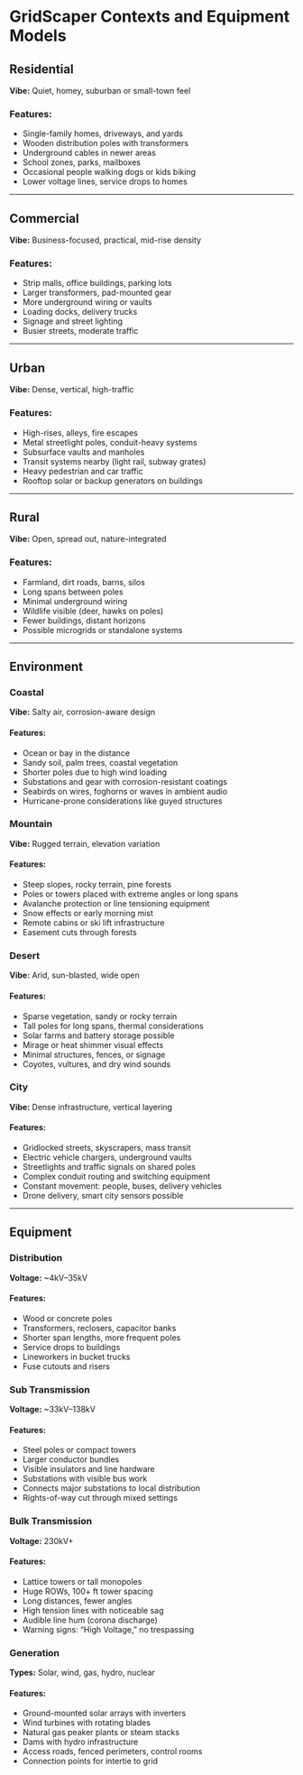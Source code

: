 # GridScaper Contexts and Equipment Models

## Residential

**Vibe:** Quiet, homey, suburban or small-town feel

### Features:
- Single-family homes, driveways, and yards
- Wooden distribution poles with transformers
- Underground cables in newer areas
- School zones, parks, mailboxes
- Occasional people walking dogs or kids biking
- Lower voltage lines, service drops to homes

---

## Commercial

**Vibe:** Business-focused, practical, mid-rise density

### Features:
- Strip malls, office buildings, parking lots
- Larger transformers, pad-mounted gear
- More underground wiring or vaults
- Loading docks, delivery trucks
- Signage and street lighting
- Busier streets, moderate traffic

---

## Urban

**Vibe:** Dense, vertical, high-traffic

### Features:
- High-rises, alleys, fire escapes
- Metal streetlight poles, conduit-heavy systems
- Subsurface vaults and manholes
- Transit systems nearby (light rail, subway grates)
- Heavy pedestrian and car traffic
- Rooftop solar or backup generators on buildings

---

## Rural

**Vibe:** Open, spread out, nature-integrated

### Features:
- Farmland, dirt roads, barns, silos
- Long spans between poles
- Minimal underground wiring
- Wildlife visible (deer, hawks on poles)
- Fewer buildings, distant horizons
- Possible microgrids or standalone systems

---

## Environment

### Coastal

**Vibe:** Salty air, corrosion-aware design

#### Features:
- Ocean or bay in the distance
- Sandy soil, palm trees, coastal vegetation
- Shorter poles due to high wind loading
- Substations and gear with corrosion-resistant coatings
- Seabirds on wires, foghorns or waves in ambient audio
- Hurricane-prone considerations like guyed structures

### Mountain

**Vibe:** Rugged terrain, elevation variation

#### Features:
- Steep slopes, rocky terrain, pine forests
- Poles or towers placed with extreme angles or long spans
- Avalanche protection or line tensioning equipment
- Snow effects or early morning mist
- Remote cabins or ski lift infrastructure
- Easement cuts through forests

### Desert

**Vibe:** Arid, sun-blasted, wide open

#### Features:
- Sparse vegetation, sandy or rocky terrain
- Tall poles for long spans, thermal considerations
- Solar farms and battery storage possible
- Mirage or heat shimmer visual effects
- Minimal structures, fences, or signage
- Coyotes, vultures, and dry wind sounds

### City

**Vibe:** Dense infrastructure, vertical layering

#### Features:
- Gridlocked streets, skyscrapers, mass transit
- Electric vehicle chargers, underground vaults
- Streetlights and traffic signals on shared poles
- Complex conduit routing and switching equipment
- Constant movement: people, buses, delivery vehicles
- Drone delivery, smart city sensors possible

---

## Equipment

### Distribution

**Voltage:** ~4kV–35kV

#### Features:
- Wood or concrete poles
- Transformers, reclosers, capacitor banks
- Shorter span lengths, more frequent poles
- Service drops to buildings
- Lineworkers in bucket trucks
- Fuse cutouts and risers

### Sub Transmission

**Voltage:** ~33kV–138kV

#### Features:
- Steel poles or compact towers
- Larger conductor bundles
- Visible insulators and line hardware
- Substations with visible bus work
- Connects major substations to local distribution
- Rights-of-way cut through mixed settings

### Bulk Transmission

**Voltage:** 230kV+

#### Features:
- Lattice towers or tall monopoles
- Huge ROWs, 100+ ft tower spacing
- Long distances, fewer angles
- High tension lines with noticeable sag
- Audible line hum (corona discharge)
- Warning signs: “High Voltage,” no trespassing

### Generation

**Types:** Solar, wind, gas, hydro, nuclear

#### Features:
- Ground-mounted solar arrays with inverters
- Wind turbines with rotating blades
- Natural gas peaker plants or steam stacks
- Dams with hydro infrastructure
- Access roads, fenced perimeters, control rooms
- Connection points for intertie to grid